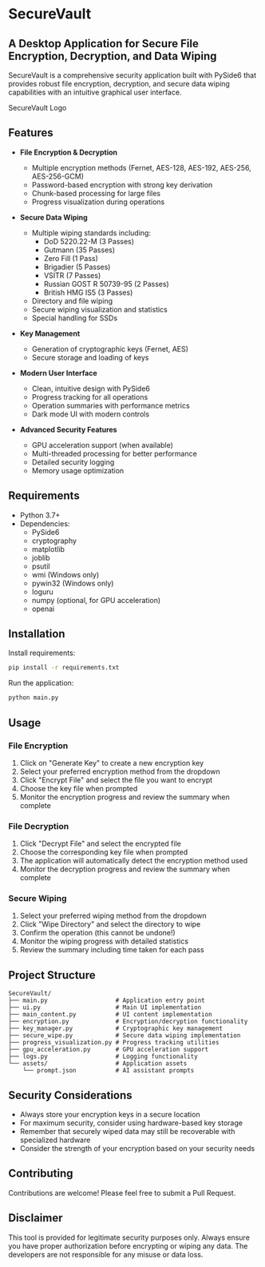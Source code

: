 # SecureVault

## A Desktop Application for Secure File Encryption, Decryption, and Data Wiping

SecureVault is a comprehensive security application built with PySide6 that provides robust file encryption, decryption, and secure data wiping capabilities with an intuitive graphical user interface.

SecureVault Logo

## Features

- **File Encryption & Decryption**
  - Multiple encryption methods (Fernet, AES-128, AES-192, AES-256, AES-256-GCM)
  - Password-based encryption with strong key derivation
  - Chunk-based processing for large files
  - Progress visualization during operations

- **Secure Data Wiping**
  - Multiple wiping standards including:
    - DoD 5220.22-M (3 Passes)
    - Gutmann (35 Passes)
    - Zero Fill (1 Pass)
    - Brigadier (5 Passes)
    - VSITR (7 Passes)
    - Russian GOST R 50739-95 (2 Passes)
    - British HMG IS5 (3 Passes)
  - Directory and file wiping
  - Secure wiping visualization and statistics
  - Special handling for SSDs

- **Key Management**
  - Generation of cryptographic keys (Fernet, AES)
  - Secure storage and loading of keys

- **Modern User Interface**
  - Clean, intuitive design with PySide6
  - Progress tracking for all operations
  - Operation summaries with performance metrics
  - Dark mode UI with modern controls

- **Advanced Security Features**
  - GPU acceleration support (when available)
  - Multi-threaded processing for better performance
  - Detailed security logging
  - Memory usage optimization

## Requirements

- Python 3.7+
- Dependencies:
  - PySide6
  - cryptography
  - matplotlib
  - joblib
  - psutil
  - wmi (Windows only)
  - pywin32 (Windows only)
  - loguru
  - numpy (optional, for GPU acceleration)
  - openai

## Installation

 Install requirements:
   ```bash
   pip install -r requirements.txt
   ```

 Run the application:
   ```bash
   python main.py
   ```

## Usage

### File Encryption

1. Click on "Generate Key" to create a new encryption key
2. Select your preferred encryption method from the dropdown
3. Click "Encrypt File" and select the file you want to encrypt
4. Choose the key file when prompted
5. Monitor the encryption progress and review the summary when complete

### File Decryption

1. Click "Decrypt File" and select the encrypted file
2. Choose the corresponding key file when prompted
3. The application will automatically detect the encryption method used
4. Monitor the decryption progress and review the summary when complete

### Secure Wiping

1. Select your preferred wiping method from the dropdown
2. Click "Wipe Directory" and select the directory to wipe
3. Confirm the operation (this cannot be undone!)
4. Monitor the wiping progress with detailed statistics
5. Review the summary including time taken for each pass

## Project Structure

```
SecureVault/
├── main.py                   # Application entry point
├── ui.py                     # Main UI implementation
├── main_content.py           # UI content implementation
├── encryption.py             # Encryption/decryption functionality
├── key_manager.py            # Cryptographic key management
├── secure_wipe.py            # Secure data wiping implementation
├── progress_visualization.py # Progress tracking utilities
├── gpu_acceleration.py       # GPU acceleration support
├── logs.py                   # Logging functionality
└── assets/                   # Application assets
    └── prompt.json           # AI assistant prompts
```

## Security Considerations

- Always store your encryption keys in a secure location
- For maximum security, consider using hardware-based key storage
- Remember that securely wiped data may still be recoverable with specialized hardware
- Consider the strength of your encryption based on your security needs


## Contributing

Contributions are welcome! Please feel free to submit a Pull Request.

## Disclaimer

This tool is provided for legitimate security purposes only. Always ensure you have proper authorization before encrypting or wiping any data. The developers are not responsible for any misuse or data loss.

